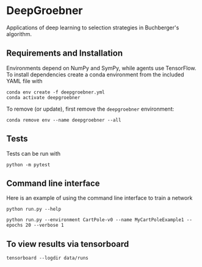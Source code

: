 # DeepGroebner
Applications of deep learning to selection strategies in Buchberger's
algorithm.

## Requirements and Installation
Environments depend on NumPy and SymPy, while agents use TensorFlow. To install
dependencies create a conda environment from the included YAML file with

    conda env create -f deepgroebner.yml
    conda activate deepgroebner

To remove (or update), first remove the `deepgroebner` environment:

    conda remove env --name deepgroebner --all
    
## Tests
Tests can be run with

    python -m pytest

## Command line interface
Here is an example of using the command line interface to train a network
    
    python run.py --help
    
    python run.py --environment CartPole-v0 --name MyCartPoleExample1 --epochs 20 --verbose 1
    
## To view results via tensorboard

    tensorboard --logdir data/runs    
    